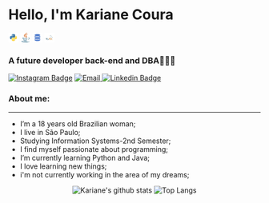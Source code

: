 # Hello, I'm Kariane Coura

<code><img height="20" src="https://raw.githubusercontent.com/github/explore/80688e429a7d4ef2fca1e82350fe8e3517d3494d/topics/python/python.png"></code>
<code><img height="20" src="https://raw.githubusercontent.com/github/explore/80688e429a7d4ef2fca1e82350fe8e3517d3494d/topics/java/java.png"></code>
<code><img height="20" src="https://raw.githubusercontent.com/github/explore/80688e429a7d4ef2fca1e82350fe8e3517d3494d/topics/sql/sql.png"></code>
<code><img height="20" src="https://raw.githubusercontent.com/github/explore/5c058a388828bb5fde0bcafd4bc867b5bb3f26f3/topics/mysql/mysql.png"></code>

### A future developer back-end and DBA👩🏻‍💻

[![Instagram Badge](https://img.shields.io/badge/-Instagram-44475a?style=flat&labelColor=44475a&logo=instagram&logoColor=white&link=https://www.instagram.com/kccunh4/)](https://www.instagram.com/kccunh4/)
 <a href="mailto:karianecoura@outlook.com" target="_blank"> <img src="https://img.shields.io/badge/-Email-44475a?style=flat&labelColor=44475a&logo=email&logoColor=white&link=" alt="Email" /> </a>
[![Linkedin Badge](https://img.shields.io/badge/-Linkedin-44475a?style=flat&labelColor=44475a&logo=linkedin&logoColor=white&link=https://www.linkedin.com/in/karicoura/)](https://www.linkedin.com/in/karicoura/)

 
 ### About me:
 ---
 -  I’m a 18 years old Brazilian woman;
 - I live in São Paulo;
 - Studying Information Systems-2nd Semester;
 - I find myself passionate about programming;
 - I’m currently learning Python and Java;
 - I love learning new things;
 - i'm not currently working in the area of my dreams;
 
<p align="center">
<img width="400" alt="Kariane's github stats" src="https://github-readme-stats.vercel.app/api?username=kariane&count_private=true&theme=midnight-purple&show_icons=true" />
<img width="290" alt="Top Langs" src="https://github-readme-stats.vercel.app/api/top-langs/?username=kariane&layout=compact&langs_count=8&theme=midnight-purple&show_icons=true" />
</p>
